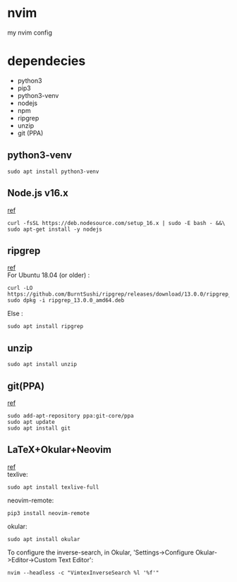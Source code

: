 # nvim
my nvim config

# dependecies
+ python3
+ pip3
+ python3-venv
+ nodejs
+ npm
+ ripgrep
+ unzip
+ git (PPA)

## python3-venv
```
sudo apt install python3-venv
```

## Node.js v16.x
[ref](https://github.com/nodesource/distributions/blob/master/README.md)  
```
curl -fsSL https://deb.nodesource.com/setup_16.x | sudo -E bash - &&\
sudo apt-get install -y nodejs
```

## ripgrep
[ref](https://github.com/BurntSushi/ripgrep)  
For Ubuntu 18.04 (or older) :  
```
curl -LO https://github.com/BurntSushi/ripgrep/releases/download/13.0.0/ripgrep_13.0.0_amd64.deb
sudo dpkg -i ripgrep_13.0.0_amd64.deb
```
Else :  
```
sudo apt install ripgrep
```

## unzip
```
sudo apt install unzip
```

## git(PPA)
[ref](https://launchpad.net/~git-core/+archive/ubuntu/ppa)
```
sudo add-apt-repository ppa:git-core/ppa
sudo apt update
sudo apt install git
```

## LaTeX+Okular+Neovim
[ref](https://www.bbsmax.com/A/Vx5MojXpzN/)  
texlive:  
```
sudo apt install texlive-full
```  
neovim-remote:  
```
pip3 install neovim-remote
```  
okular:  
```  
sudo apt install okular
```  
To configure the inverse-search, in Okular, 'Settings->Configure Okular->Editor->Custom Text Editor':  
```
nvim --headless -c "VimtexInverseSearch %l '%f'"
```  
